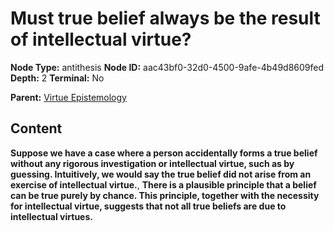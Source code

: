 # Must true belief always be the result of intellectual virtue?

**Node Type:** antithesis
**Node ID:** aac43bf0-32d0-4500-9afe-4b49d8609fed
**Depth:** 2
**Terminal:** No

**Parent:** [Virtue Epistemology](virtue-epistemology.md)

## Content

**Suppose we have a case where a person accidentally forms a true belief without any rigorous investigation or intellectual virtue, such as by guessing. Intuitively, we would say the true belief did not arise from an exercise of intellectual virtue.**, **There is a plausible principle that a belief can be true purely by chance. This principle, together with the necessity for intellectual virtue, suggests that not all true beliefs are due to intellectual virtues.**
